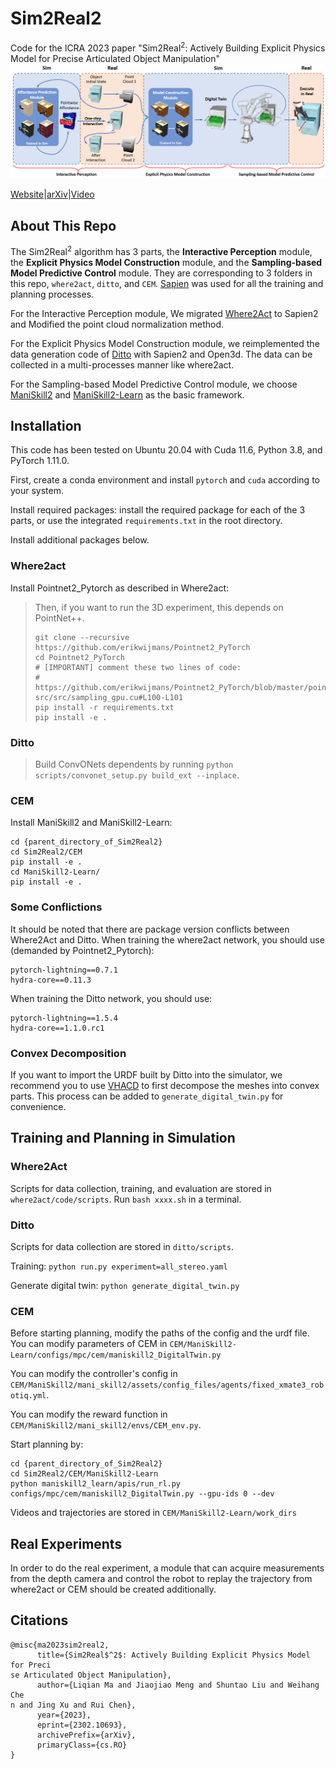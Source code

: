# Sim2Real2
Code for the ICRA 2023 paper "Sim2Real$^2$: Actively Building Explicit Physics Model for Precise Articulated Object Manipulation"
![Overview](https://github.com/TTimelord/Sim2Real2-site/blob/main/static/images/overview.png?raw=true)

[Website](https://ttimelord.github.io/Sim2Real2-site)|[arXiv](https://arxiv.org/abs/2302.10693)|[Video](https://youtu.be/Xj2N2Hy38P4)

## About This Repo
The Sim2Real$^2$ algorithm has 3 parts, the **Interactive Perception** module, the **Explicit Physics Model Construction** module, and the **Sampling-based Model Predictive Control** module. They are corresponding to 3 folders in this repo, `where2act`, `ditto`, and `CEM`. [Sapien](https://github.com/haosulab/SAPIEN) was used for all the training and planning processes.

For the Interactive Perception module, We migrated [Where2Act](https://github.com/daerduoCarey/where2act) to Sapien2 and Modified the point cloud normalization method.

For the Explicit Physics Model Construction module, we reimplemented the data generation code of [Ditto](https://github.com/UT-Austin-RPL/Ditto) with Sapien2 and Open3d. The data can be collected in a multi-processes manner like where2act.

For the Sampling-based Model Predictive Control module, we choose [ManiSkill2](https://github.com/haosulab/ManiSkill2) and [ManiSkill2-Learn](https://github.com/haosulab/ManiSkill2-Learn) as the basic framework.

## Installation
This code has been tested on Ubuntu 20.04 with Cuda 11.6, Python 3.8, and PyTorch 1.11.0.

First, create a conda environment and install `pytorch` and `cuda` according to your system.

Install required packages: install the required package for each of the 3 parts, or use the integrated `requirements.txt` in the root directory.

Install additional packages below.
### Where2act
Install Pointnet2_Pytorch as described in Where2act:
>Then, if you want to run the 3D experiment, this depends on PointNet++.
>```
>git clone --recursive https://github.com/erikwijmans/Pointnet2_PyTorch
>cd Pointnet2_PyTorch
># [IMPORTANT] comment these two lines of code:
>#   https://github.com/erikwijmans/Pointnet2_PyTorch/blob/master/pointnet2_ops_lib/pointnet2_ops/_ext-src/src/sampling_gpu.cu#L100-L101
>pip install -r requirements.txt
>pip install -e .
>```

### Ditto
>Build ConvONets dependents by running `python scripts/convonet_setup.py build_ext --inplace`.

### CEM
Install ManiSkill2 and ManiSkill2-Learn:
```
cd {parent_directory_of_Sim2Real2}
cd Sim2Real2/CEM
pip install -e .
cd ManiSkill2-Learn/
pip install -e .
```

### Some Conflictions
It should be noted that there are package version conflicts between Where2Act and Ditto.
When training the where2act network, you should use (demanded by Pointnet2_Pytorch):
```
pytorch-lightning==0.7.1
hydra-core==0.11.3
```
When training the Ditto network, you should use:
```
pytorch-lightning==1.5.4
hydra-core==1.1.0.rc1
```
### Convex Decomposition
If you want to import the URDF built by Ditto into the simulator, we recommend you to use [VHACD](https://github.com/Unity-Technologies/VHACD) to first decompose the meshes into convex parts. This process can be added to `generate_digital_twin.py` for convenience.

## Training and Planning in Simulation
### Where2Act
Scripts for data collection, training, and evaluation are stored in `where2act/code/scripts`. Run `bash xxxx.sh` in a terminal.

### Ditto
Scripts for data collection are stored in `ditto/scripts`.

Training: `python run.py experiment=all_stereo.yaml`

Generate digital twin: `python generate_digital_twin.py`

### CEM
Before starting planning, modify the paths of the config and the urdf file. You can modify parameters of CEM in `CEM/ManiSkill2-Learn/configs/mpc/cem/maniskill2_DigitalTwin.py`

You can modify the controller's config in `CEM/ManiSkill2/mani_skill2/assets/config_files/agents/fixed_xmate3_robotiq.yml`.

You can modify the reward function in `CEM/ManiSkill2/mani_skill2/envs/CEM_env.py`.

Start planning by:

```
cd {parent_directory_of_Sim2Real2}
cd Sim2Real2/CEM/ManiSkill2-Learn
python maniskill2_learn/apis/run_rl.py configs/mpc/cem/maniskill2_DigitalTwin.py --gpu-ids 0 --dev
```

Videos and trajectories are stored in `CEM/ManiSkill2-Learn/work_dirs`

## Real Experiments
In order to do the real experiment, a module that can acquire measurements from the depth camera and control the robot to replay the trajectory from where2act or CEM should be created additionally.

## Citations
```
@misc{ma2023sim2real2,
      title={Sim2Real$^2$: Actively Building Explicit Physics Model for Preci
se Articulated Object Manipulation}, 
      author={Liqian Ma and Jiaojiao Meng and Shuntao Liu and Weihang Che
n and Jing Xu and Rui Chen},
      year={2023},
      eprint={2302.10693},
      archivePrefix={arXiv},
      primaryClass={cs.RO}
}
```